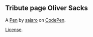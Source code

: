 Tribute page Oliver Sacks
-------------------------


A [Pen](https://codepen.io/sajaro80/pen/eaGoqR) by [sajaro](https://codepen.io/sajaro80) on [CodePen](https://codepen.io).

[License](https://codepen.io/sajaro80/pen/eaGoqR/license).